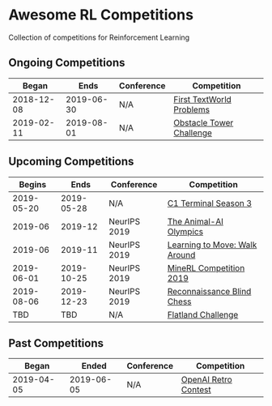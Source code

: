 # Awesome RL Competitions
Collection of competitions for Reinforcement Learning

## Ongoing Competitions

| Began      | Ends       | Conference | Competition |
| ---------- | ---------- | ---------- | ----------- |
| 2018-12-08 | 2019-06-30 | N/A | [First TextWorld Problems](https://competitions.codalab.org/competitions/20865) |
| 2019-02-11 | 2019-08-01 | N/A | [Obstacle Tower Challenge](https://www.aicrowd.com/challenges/unity-obstacle-tower-challenge) |

## Upcoming Competitions

| Begins     | Ends       | Conference | Competition |
| ---------- | ---------- | ---------- | ----------- |
| 2019-05-20 | 2019-05-28 | N/A | [C1 Terminal Season 3](https://terminal.c1games.com/) |
| 2019-06    | 2019-12    | NeurIPS 2019 | [The Animal-AI Olympics](http://animalaiolympics.com) |
| 2019-06    | 2019-11    | NeurIPS 2019 | [Learning to Move: Walk Around](https://www.aicrowd.com/challenges/neurips-2019-learning-to-move-walk-around) |
| 2019-06-01 | 2019-10-25 | NeurIPS 2019 | [MineRL Competition 2019](http://minerl.io/competition/) |
| 2019-08-06 | 2019-12-23 | NeurIPS 2019 | [Reconnaissance Blind Chess](https://secwww.jhuapl.edu/ReconBlindChess/) |
| TBD        | TBD        | N/A | [Flatland Challenge](https://www.aicrowd.com/challenges/flatland-challenge) |




## Past Competitions

| Began      | Ended      | Conference | Competition |
| ---------- | ---------- | ---------- | ----------- |
| 2019-04-05 | 2019-06-05 | N/A | [OpenAI Retro Contest](https://openai.com/blog/retro-contest/) |
